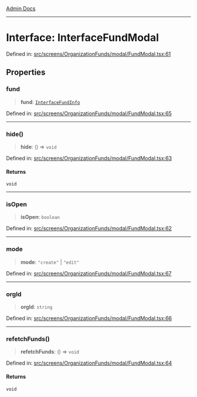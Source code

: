 [Admin Docs](/)

***

# Interface: InterfaceFundModal

Defined in: [src/screens/OrganizationFunds/modal/FundModal.tsx:61](https://github.com/PalisadoesFoundation/talawa-admin/blob/main/src/screens/OrganizationFunds/modal/FundModal.tsx#L61)

## Properties

### fund

> **fund**: [`InterfaceFundInfo`](../../../../../utils/interfaces/interfaces/InterfaceFundInfo.md)

Defined in: [src/screens/OrganizationFunds/modal/FundModal.tsx:65](https://github.com/PalisadoesFoundation/talawa-admin/blob/main/src/screens/OrganizationFunds/modal/FundModal.tsx#L65)

***

### hide()

> **hide**: () => `void`

Defined in: [src/screens/OrganizationFunds/modal/FundModal.tsx:63](https://github.com/PalisadoesFoundation/talawa-admin/blob/main/src/screens/OrganizationFunds/modal/FundModal.tsx#L63)

#### Returns

`void`

***

### isOpen

> **isOpen**: `boolean`

Defined in: [src/screens/OrganizationFunds/modal/FundModal.tsx:62](https://github.com/PalisadoesFoundation/talawa-admin/blob/main/src/screens/OrganizationFunds/modal/FundModal.tsx#L62)

***

### mode

> **mode**: `"create"` \| `"edit"`

Defined in: [src/screens/OrganizationFunds/modal/FundModal.tsx:67](https://github.com/PalisadoesFoundation/talawa-admin/blob/main/src/screens/OrganizationFunds/modal/FundModal.tsx#L67)

***

### orgId

> **orgId**: `string`

Defined in: [src/screens/OrganizationFunds/modal/FundModal.tsx:66](https://github.com/PalisadoesFoundation/talawa-admin/blob/main/src/screens/OrganizationFunds/modal/FundModal.tsx#L66)

***

### refetchFunds()

> **refetchFunds**: () => `void`

Defined in: [src/screens/OrganizationFunds/modal/FundModal.tsx:64](https://github.com/PalisadoesFoundation/talawa-admin/blob/main/src/screens/OrganizationFunds/modal/FundModal.tsx#L64)

#### Returns

`void`
